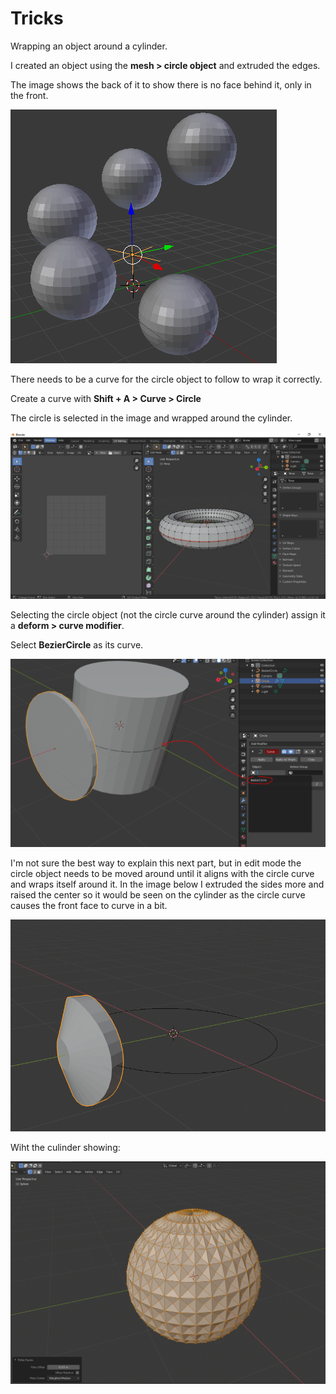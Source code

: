 # Tricks

Wrapping an object around a cylinder.

I created an object using the **mesh &gt; circle object** and extruded the edges.

The image shows the back of it to show there is no face behind it, only in the front.

![](../.gitbook/assets/image%20%2812%29.png)

There needs to be a curve for the circle object to follow to wrap it correctly.

Create a curve with **Shift + A &gt; Curve &gt; Circle**

The circle is selected in the image and wrapped around the cylinder.

![](../.gitbook/assets/image%20%281%29.png)

Selecting the circle object \(not the circle curve around the cylinder\) assign it a **deform &gt; curve modifier**.

Select **BezierCircle** as its curve.

![](../.gitbook/assets/image%20%2841%29.png)

I'm not sure the best way to explain this next part, but in edit mode the circle object needs to be moved around until it aligns with the circle curve and wraps itself around it. In the image below I extruded the sides more and raised the center so it would be seen on the cylinder as the circle curve causes the front face to curve in a bit.

![](../.gitbook/assets/image%20%2834%29.png)

Wiht the culinder showing:

![](../.gitbook/assets/image%20%2824%29.png)

